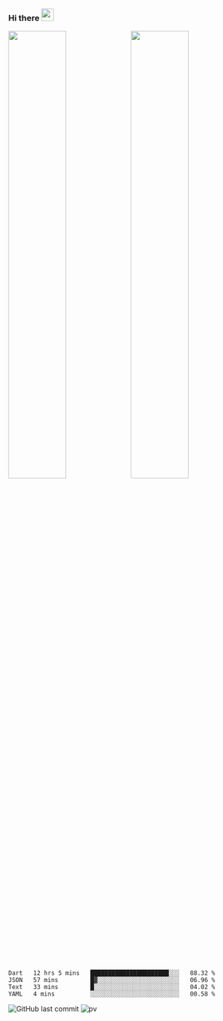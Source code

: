 ### Hi there <img src="https://media.giphy.com/media/hvRJCLFzcasrR4ia7z/giphy.gif" width="25px">

<img 
   src="https://github-readme-stats.vercel.app/api?username=vstacked&show_icons=true&theme=tokyonight&count_private=true&custom_title=GitHub Stats"
   width="48%"/>
<img 
   src="https://github-readme-stats.vercel.app/api/wakatime?username=vstacked&theme=tokyonight&langs_count=5&range=last_7_days&custom_title=Wakatime Stats (Weekly)"
   width="48%"/>

<!--START_SECTION:waka-->
```text
Dart   12 hrs 5 mins   ██████████████████████░░░   88.32 % 
JSON   57 mins         █▓░░░░░░░░░░░░░░░░░░░░░░░   06.96 % 
Text   33 mins         █░░░░░░░░░░░░░░░░░░░░░░░░   04.02 % 
YAML   4 mins          ░░░░░░░░░░░░░░░░░░░░░░░░░   00.58 % 
```
<!--END_SECTION:waka-->

![GitHub last commit](https://img.shields.io/github/last-commit/vstacked/vstacked)
![pv](https://pageview.vercel.app/?github_user=vstacked)

<!--
**vstacked/vstacked** is a ✨ _special_ ✨ repository because its `README.md` (this file) appears on your GitHub profile.

Here are some ideas to get you started:

- 🔭 I’m currently working on ...
- 🌱 I’m currently learning ...
- 👯 I’m looking to collaborate on ...
- 🤔 I’m looking for help with ...
- 💬 Ask me about ...
- 📫 How to reach me: ...
- 😄 Pronouns: ...
- ⚡ Fun fact: ...
-->
